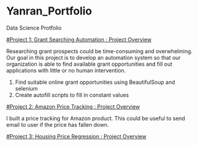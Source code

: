 # Yanran_Portfolio
Data Science Protfolio

[#Project 1: Grant Searching Automation : Project Overview](https://github.com/irischu03/Grant-Searching/blob/main/README.md)

Researching grant prospects could be time-consuming and overwhelming. Our goal in this project is to develop an automation system so that our organization is able to find available grant opportunities and fill out applications with little or no human intervention.

1. Find suitable online grant opportunities using BeautifulSoup and selenium
2. Create autofill scripts to fill in constant values


[#Project 2: Amazon Price Tracking : Project Overview](https://github.com/irischu03/Price-Tracker/blob/main/README.md)

I built a price tracking for Amazon product. This could be useful to send email to user if the price has fallen down.

[#Project 3: Housing Price Regression : Project Overview](https://github.com/irischu03/Housing-Price-Regression-Model/blob/main/README.md)
